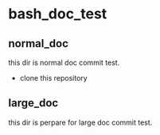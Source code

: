 # bash_doc_test

## normal_doc 
this dir is normal doc commit test.

- clone this repository
## large_doc
this dir is perpare for large doc commit test.
